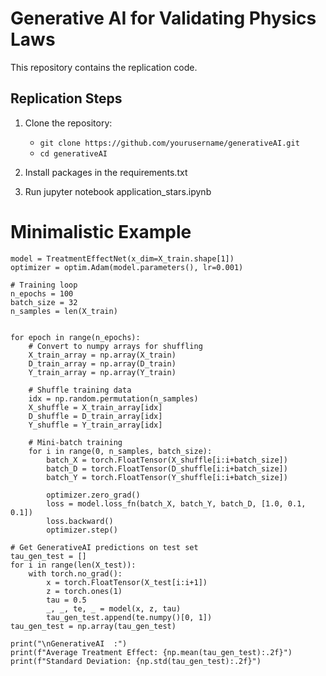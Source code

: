 # Generative AI for Validating Physics Laws

This repository contains the replication code.

## Replication Steps

1. Clone the repository:
   - `git clone https://github.com/yourusername/generativeAI.git`
   - `cd generativeAI`
  
 2. Install packages in the requirements.txt
 3. Run jupyter notebook application_stars.ipynb


# Minimalistic Example 


```
model = TreatmentEffectNet(x_dim=X_train.shape[1])
optimizer = optim.Adam(model.parameters(), lr=0.001)

# Training loop
n_epochs = 100
batch_size = 32
n_samples = len(X_train)


for epoch in range(n_epochs):
    # Convert to numpy arrays for shuffling
    X_train_array = np.array(X_train)
    D_train_array = np.array(D_train)
    Y_train_array = np.array(Y_train)
    
    # Shuffle training data
    idx = np.random.permutation(n_samples)
    X_shuffle = X_train_array[idx]
    D_shuffle = D_train_array[idx]
    Y_shuffle = Y_train_array[idx]
    
    # Mini-batch training
    for i in range(0, n_samples, batch_size):
        batch_X = torch.FloatTensor(X_shuffle[i:i+batch_size])
        batch_D = torch.FloatTensor(D_shuffle[i:i+batch_size])
        batch_Y = torch.FloatTensor(Y_shuffle[i:i+batch_size])
        
        optimizer.zero_grad()
        loss = model.loss_fn(batch_X, batch_Y, batch_D, [1.0, 0.1, 0.1])
        loss.backward()
        optimizer.step()

# Get GenerativeAI predictions on test set
tau_gen_test = []
for i in range(len(X_test)):
    with torch.no_grad():
        x = torch.FloatTensor(X_test[i:i+1])
        z = torch.ones(1)
        tau = 0.5
        _, _, te, _ = model(x, z, tau)
        tau_gen_test.append(te.numpy()[0, 1])
tau_gen_test = np.array(tau_gen_test)

print("\nGenerativeAI  :")
print(f"Average Treatment Effect: {np.mean(tau_gen_test):.2f}")
print(f"Standard Deviation: {np.std(tau_gen_test):.2f}")
```



